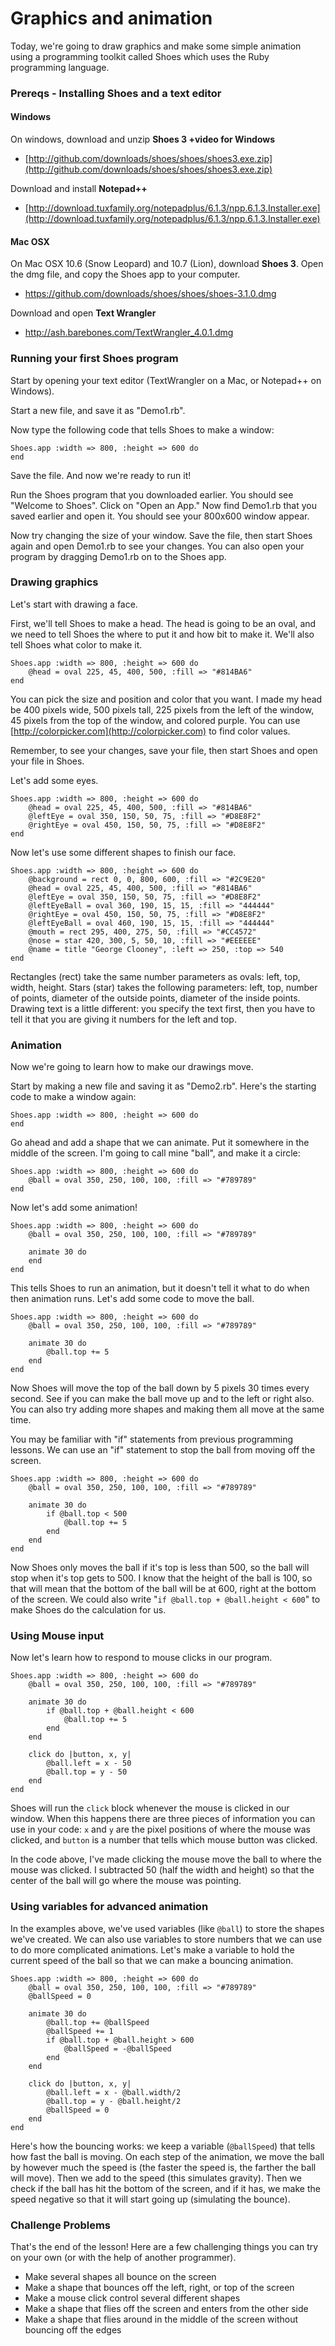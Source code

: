 # Graphics and animation

Today, we're going to draw graphics and make some simple animation using a
programming toolkit called Shoes which uses the Ruby programming language.

### Prereqs - Installing Shoes and a text editor


#### Windows

On windows, download and unzip **Shoes 3 +video for Windows**
* [http://github.com/downloads/shoes/shoes/shoes3.exe.zip](http://github.com/downloads/shoes/shoes/shoes3.exe.zip)

Download and install **Notepad++**
* [http://download.tuxfamily.org/notepadplus/6.1.3/npp.6.1.3.Installer.exe](http://download.tuxfamily.org/notepadplus/6.1.3/npp.6.1.3.Installer.exe)

#### Mac OSX

On Mac OSX 10.6 (Snow Leopard) and 10.7 (Lion), download **Shoes 3**.
Open the dmg file, and copy the Shoes app to your computer.
* https://github.com/downloads/shoes/shoes/shoes-3.1.0.dmg

Download and open **Text Wrangler**
* http://ash.barebones.com/TextWrangler_4.0.1.dmg


### Running your first Shoes program

Start by opening your text editor (TextWrangler on a Mac, or Notepad++ on
Windows).

Start a new file, and save it as "Demo1.rb".

Now type the following code that tells Shoes to make a window:

	Shoes.app :width => 800, :height => 600 do
	end

Save the file. And now we're ready to run it!

Run the Shoes program that you downloaded earlier. You should see "Welcome to
Shoes". Click on "Open an App." Now find Demo1.rb that you saved earlier and
open it. You should see your 800x600 window appear.

Now try changing the size of your window. Save the file, then start Shoes
again and open Demo1.rb to see your changes. You can also open your program by
dragging Demo1.rb on to the Shoes app.

### Drawing graphics

Let's start with drawing a face.

First, we'll tell Shoes to make a head. The head is going to be an oval, and
we need to tell Shoes the where to put it and how bit to make it. We'll also
tell Shoes what color to make it.

	Shoes.app :width => 800, :height => 600 do
		@head = oval 225, 45, 400, 500, :fill => "#814BA6"
	end

You can pick the size and position and color that you want. I made my head be
400 pixels wide, 500 pixels tall, 225 pixels from the left of the window, 45
pixels from the top of the window, and colored purple. You can use
[http://colorpicker.com](http://colorpicker.com) to find color values.

Remember, to see your changes, save your file, then start Shoes and open your
file in Shoes.

Let's add some eyes.

	Shoes.app :width => 800, :height => 600 do
		@head = oval 225, 45, 400, 500, :fill => "#814BA6"
		@leftEye = oval 350, 150, 50, 75, :fill => "#D8E8F2"
		@rightEye = oval 450, 150, 50, 75, :fill => "#D8E8F2"
	end

Now let's use some different shapes to finish our face.

	Shoes.app :width => 800, :height => 600 do
		@background = rect 0, 0, 800, 600, :fill => "#2C9E20"
		@head = oval 225, 45, 400, 500, :fill => "#814BA6"
		@leftEye = oval 350, 150, 50, 75, :fill => "#D8E8F2"
		@leftEyeBall = oval 360, 190, 15, 15, :fill => "444444"
		@rightEye = oval 450, 150, 50, 75, :fill => "#D8E8F2"
		@leftEyeBall = oval 460, 190, 15, 15, :fill => "444444"
		@mouth = rect 295, 400, 275, 50, :fill => "#CC4572"
		@nose = star 420, 300, 5, 50, 10, :fill => "#EEEEEE"
		@name = title "George Clooney", :left => 250, :top => 540
	end

Rectangles (rect) take the same number parameters as ovals: left, top, width,
height. Stars (star) takes the following parameters: left, top, number of
points, diameter of the outside points, diameter of the inside points. Drawing
text is a little different: you specify the text first, then you have to tell
it that you are giving it numbers for the left and top.

### Animation

Now we're going to learn how to make our drawings move.

Start by making a new file and saving it as "Demo2.rb". Here's the starting
code to make a window again:

	Shoes.app :width => 800, :height => 600 do
	end

Go ahead and add a shape that we can animate. Put it somewhere in the middle
of the screen.  I'm going to call mine "ball", and make it a circle:

	Shoes.app :width => 800, :height => 600 do
		@ball = oval 350, 250, 100, 100, :fill => "#789789"
	end

Now let's add some animation!

	Shoes.app :width => 800, :height => 600 do
		@ball = oval 350, 250, 100, 100, :fill => "#789789"
	
		animate 30 do
		end
	end

This tells Shoes to run an animation, but it doesn't tell it what to do when
then animation runs.  Let's add some code to move the ball.

	Shoes.app :width => 800, :height => 600 do
		@ball = oval 350, 250, 100, 100, :fill => "#789789"
	
		animate 30 do
			@ball.top += 5
		end
	end

Now Shoes will move the top of the ball down by 5 pixels 30 times every
second. See if you can make the ball move up and to the left or right also.
You can also try adding more shapes and making them all move at the same time.

You may be familiar with "if" statements from previous programming lessons. We
can use an "if" statement to stop the ball from moving off the screen.

	Shoes.app :width => 800, :height => 600 do
		@ball = oval 350, 250, 100, 100, :fill => "#789789"
	
		animate 30 do
			if @ball.top < 500
				@ball.top += 5
			end
		end
	end

Now Shoes only moves the ball if it's top is less than 500, so the ball will
stop when it's top gets to 500. I know that the height of the ball is 100, so
that will mean that the bottom of the ball will be at 600, right at the bottom
of the screen. We could also write "`if @ball.top + @ball.height < 600`" to
make Shoes do the calculation for us.

### Using Mouse input

Now let's learn how to respond to mouse clicks in our program.

	Shoes.app :width => 800, :height => 600 do
		@ball = oval 350, 250, 100, 100, :fill => "#789789"
	
		animate 30 do
			if @ball.top + @ball.height < 600
				@ball.top += 5
			end
		end
	
		click do |button, x, y|
			@ball.left = x - 50
			@ball.top = y - 50
		end
	end

Shoes will run the `click` block whenever the mouse is clicked in our window.
When this happens there are three pieces of information you can use in your
code: `x` and `y` are the pixel positions of where the mouse was clicked, and
`button` is a number that tells which mouse button was clicked.

In the code above, I've made clicking the mouse move the ball to where the
mouse was clicked. I subtracted 50 (half the width and height) so that the
center of the ball will go where the mouse was pointing.

### Using variables for advanced animation

In the examples above, we've used variables (like `@ball`) to store the shapes
we've created. We can also use variables to store numbers that we can use to
do more complicated animations. Let's make a variable to hold the current
speed of the ball so that we can make a bouncing animation.

	Shoes.app :width => 800, :height => 600 do
		@ball = oval 350, 250, 100, 100, :fill => "#789789"
		@ballSpeed = 0
	
		animate 30 do
			@ball.top += @ballSpeed
			@ballSpeed += 1
			if @ball.top + @ball.height > 600
				@ballSpeed = -@ballSpeed
			end
		end
	
		click do |button, x, y|
			@ball.left = x - @ball.width/2
			@ball.top = y - @ball.height/2
			@ballSpeed = 0
		end
	end

Here's how the bouncing works: we keep a variable (`@ballSpeed`) that tells
how fast the ball is moving. On each step of the animation, we move the ball
by however much the speed is (the faster the speed is, the farther the ball
will move). Then we add to the speed (this simulates gravity). Then we check
if the ball has hit the bottom of the screen, and if it has, we make the speed
negative so that it will start going up (simulating the bounce).

### Challenge Problems

That's the end of the lesson!  Here are a few challenging things you can try on your own (or with the help of another programmer).

* Make several shapes all bounce on the screen
* Make a shape that bounces off the left, right, or top of the screen
* Make a mouse click control several different shapes
* Make a shape that flies off the screen and enters from the other side
* Make a shape that flies around in the middle of the screen without bouncing
  off the edges
